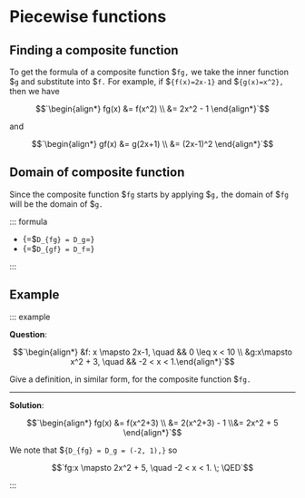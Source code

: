 # Piecewise functions

## Finding a composite function

To get the formula of a composite function $`fg,` we take the inner function
$`g`
and substitute into $`f.` For example, if $`{f(x)=2x-1}` and $`{g(x)=x^2},` then
we have

$$`\begin{align*} fg(x) &= f(x^2) \\ &= 2x^2 - 1 \end{align*}`$$

and

$$`\begin{align*} gf(x) &= g(2x+1) \\ &= (2x-1)^2 \end{align*}`$$

## Domain of composite function

Since the composite function $`fg` starts by applying $`g,` the domain of $`fg`
will be the domain of $`g.`

<!-- prettier-ignore-start -->
::: formula

- {=$`D_{fg} = D_g`=}
- {=$`D_{gf} = D_f`=}

:::
<!-- prettier-ignore-end -->

## Example

<!-- prettier-ignore-start -->
::: example

**Question**:

$$`\begin{align*} &f: x \mapsto 2x-1, \quad && 0 \leq x < 10 \\ &g:x\mapsto x^2 + 3, \quad && -2 < x < 1.\end{align*}`$$

Give a definition, in similar form, for the composite function $`fg.`

---

**Solution**:

$$`\begin{align*} fg(x) &= f(x^2+3) \\ &= 2(x^2+3) - 1 \\&= 2x^2 + 5 \end{align*}`$$

We note that $`{D_{fg} = D_g = (-2, 1),}` so

$$`fg:x \mapsto 2x^2 + 5, \quad -2 < x < 1. \; \QED`$$

:::
<!-- prettier-ignore-end -->
